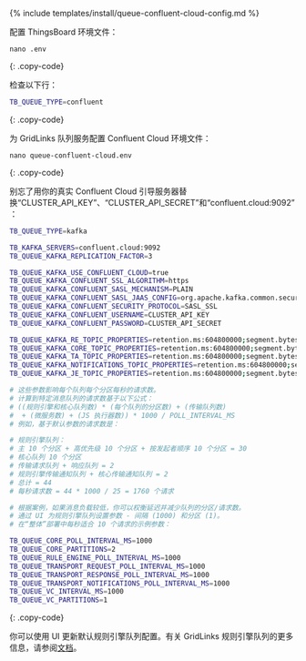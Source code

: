 {% include templates/install/queue-confluent-cloud-config.md %}

配置 ThingsBoard 环境文件：

```text
nano .env
```
{: .copy-code}

检查以下行：

```bash
TB_QUEUE_TYPE=confluent
```
{: .copy-code}

为 GridLinks 队列服务配置 Confluent Cloud 环境文件：

```text
nano queue-confluent-cloud.env
```
{: .copy-code}

别忘了用你的真实 Confluent Cloud 引导服务器替换“CLUSTER_API_KEY”、“CLUSTER_API_SECRET”和“confluent.cloud:9092”：

```bash
TB_QUEUE_TYPE=kafka

TB_KAFKA_SERVERS=confluent.cloud:9092
TB_QUEUE_KAFKA_REPLICATION_FACTOR=3

TB_QUEUE_KAFKA_USE_CONFLUENT_CLOUD=true
TB_QUEUE_KAFKA_CONFLUENT_SSL_ALGORITHM=https
TB_QUEUE_KAFKA_CONFLUENT_SASL_MECHANISM=PLAIN
TB_QUEUE_KAFKA_CONFLUENT_SASL_JAAS_CONFIG=org.apache.kafka.common.security.plain.PlainLoginModule required username="CLUSTER_API_KEY" password="CLUSTER_API_SECRET";
TB_QUEUE_KAFKA_CONFLUENT_SECURITY_PROTOCOL=SASL_SSL
TB_QUEUE_KAFKA_CONFLUENT_USERNAME=CLUSTER_API_KEY
TB_QUEUE_KAFKA_CONFLUENT_PASSWORD=CLUSTER_API_SECRET

TB_QUEUE_KAFKA_RE_TOPIC_PROPERTIES=retention.ms:604800000;segment.bytes:52428800;retention.bytes:1048576000
TB_QUEUE_KAFKA_CORE_TOPIC_PROPERTIES=retention.ms:604800000;segment.bytes:52428800;retention.bytes:1048576000
TB_QUEUE_KAFKA_TA_TOPIC_PROPERTIES=retention.ms:604800000;segment.bytes:52428800;retention.bytes:1048576000
TB_QUEUE_KAFKA_NOTIFICATIONS_TOPIC_PROPERTIES=retention.ms:604800000;segment.bytes:52428800;retention.bytes:1048576000
TB_QUEUE_KAFKA_JE_TOPIC_PROPERTIES=retention.ms:604800000;segment.bytes:52428800;retention.bytes:104857600

# 这些参数影响每个队列每个分区每秒的请求数。
# 计算到特定消息队列的请求数基于以下公式：
# ((规则引擎和核心队列数) * (每个队列的分区数) + (传输队列数)
#  + (微服务数) + (JS 执行器数)) * 1000 / POLL_INTERVAL_MS
# 例如，基于默认参数的请求数是：

# 规则引擎队列：
# 主 10 个分区 + 高优先级 10 个分区 + 按发起者顺序 10 个分区 = 30
# 核心队列 10 个分区
# 传输请求队列 + 响应队列 = 2
# 规则引擎传输通知队列 + 核心传输通知队列 = 2
# 总计 = 44
# 每秒请求数 = 44 * 1000 / 25 = 1760 个请求

# 根据案例，如果消息负载较低，你可以权衡延迟并减少队列的分区/请求数。
# 通过 UI 为规则引擎队列设置参数 - 间隔 (1000) 和分区 (1)。
# 在“整体”部署中每秒适合 10 个请求的示例参数：

TB_QUEUE_CORE_POLL_INTERVAL_MS=1000
TB_QUEUE_CORE_PARTITIONS=2
TB_QUEUE_RULE_ENGINE_POLL_INTERVAL_MS=1000
TB_QUEUE_TRANSPORT_REQUEST_POLL_INTERVAL_MS=1000
TB_QUEUE_TRANSPORT_RESPONSE_POLL_INTERVAL_MS=1000
TB_QUEUE_TRANSPORT_NOTIFICATIONS_POLL_INTERVAL_MS=1000
TB_QUEUE_VC_INTERVAL_MS=1000
TB_QUEUE_VC_PARTITIONS=1
```
{: .copy-code}

你可以使用 UI 更新默认规则引擎队列配置。有关 GridLinks 规则引擎队列的更多信息，请参阅[文档](/docs/{{docsPrefix}}user-guide/rule-engine-2-5/queues/)。